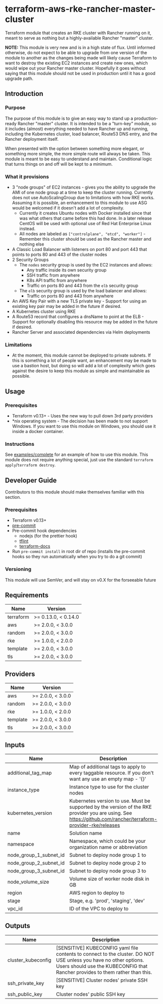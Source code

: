 # terraform-aws-rke-rancher-master-cluster

Terraform module that creates an RKE cluster with Rancher running on it, meant to serve as nothing but a highly-available Rancher "master" cluster.

**NOTE:** This module is very new and is in a high state of flux. Until informed otherwise, do not expect to be able to upgrade from one version of the module to another as the changes being made will likely cause Terraform to want to destroy the existing EC2 instances and create new ones, which would wipe out your Rancher master cluster. Hopefully it goes without saying that this module should not be used in production until it has a good upgrade path.

## Introduction

### Purpose

The purpose of this module is to give an easy way to stand up a production-ready Rancher "master" cluster. It is intended to be a "turn-key" module, so it includes (almost) everything needed to have Rancher up and running, including the Kubernetes cluster, load balancer, Route53 DNS entry, and the Rancher deployment itself.

When presented with the option between something more elegant, or something more simple, the more simple route will always be taken. This module is meant to be easy to understand and maintain. Conditional logic that turns things on and off will be kept to a minimum.

### What it provisions

- 3 "node groups" of EC2 instances - gives you the ability to upgrade the AMI of one node group at a time to keep the cluster running. Currently does not use AutoScalingGroup due to limitations with how RKE works. Assuming it is possible, an enhancement to this module to use ASG would be welcomed if it doesn't add a lot of complexity.
  - Currently it creates Ubuntu nodes with Docker installed since that was what others that came before this had done. In a later release CentOS will be used with optional use of Red Hat Enterprise Linux instead.
  - All nodes are labeled as `["controlplane", "etcd", "worker"]` - Remember this cluster should be used as the Rancher master and nothing else
- A Classic Load Balancer with listeners on port 80 and port 443 that points to ports 80 and 443 of the cluster nodes
- 2 Security Groups
  - The `nodes` security group is used by the EC2 instances and allows:
    - Any traffic inside its own security group
    - SSH traffic from anywhere
    - K8s API traffic from anywhere
    - Traffic on ports 80 and 443 from the `elb` security group
  - The `elb` security group is used by the load balancer and allows:
    - Traffic on ports 80 and 443 from anywhere
- An AWS Key Pair with a new TLS private key - Support for using an existing key pair may be added in the future if desired.
- A Kubernetes cluster using RKE
- A Route53 record that configures a dnsName to point at the ELB - Support for optionally disabling this resource may be added in the future if desired.
- Rancher Server and associated dependencies via Helm deployments

### Limitations

- At the moment, this module cannot be deployed to private subnets. If this is something a lot of people want, an enhancement may be made to use a bastion host, but doing so will add a lot of complexity which goes against the desire to keep this module as simple and maintainable as possible.

## Usage

### Prerequisites

- Terraform v0.13+ - Uses the new way to pull down 3rd party providers
- \*nix operating system - The decision has been made to not support Windows. If you want to use this module on Windows, you should use it inside a docker container.

### Instructions

See [examples/complete](examples/complete) for an example of how to use this module. This module does not require anything special, just use the standard `terraform apply`/`terraform destroy`.

## Developer Guide

Contributors to this module should make themselves familiar with this section.

### Prerequisites

- Terraform v0.13+
- [pre-commit](https://pre-commit.com/)
- Pre-commit hook dependencies
  - nodejs (for the prettier hook)
  - [tflint](https://github.com/terraform-linters/tflint)
  - [terraform-docs](https://github.com/terraform-docs/terraform-docs)
- Run `pre-commit install` in root dir of repo (installs the pre-commit hooks so they run automatically when you try to do a git commit)

### Versioning

This module will use SemVer, and will stay on v0.X for the forseeable future

<!-- prettier-ignore-start -->
<!-- BEGINNING OF PRE-COMMIT-TERRAFORM DOCS HOOK -->
## Requirements

| Name | Version |
|------|---------|
| terraform | >= 0.13.0, < 0.14.0 |
| aws | >= 2.0.0, < 3.0.0 |
| random | >= 2.0.0, < 3.0.0 |
| rke | >= 1.0.0, < 2.0.0 |
| template | >= 2.0.0, < 3.0.0 |
| tls | >= 2.0.0, < 3.0.0 |

## Providers

| Name | Version |
|------|---------|
| aws | >= 2.0.0, < 3.0.0 |
| random | >= 2.0.0, < 3.0.0 |
| rke | >= 1.0.0, < 2.0.0 |
| template | >= 2.0.0, < 3.0.0 |
| tls | >= 2.0.0, < 3.0.0 |

## Inputs

| Name | Description | Type | Default | Required |
|------|-------------|------|---------|:--------:|
| additional\_tag\_map | Map of additional tags to apply to every taggable resource. If you don't want any use an empty map - '{}' | `map(string)` | n/a | yes |
| instance\_type | Instance type to use for the cluster nodes | `string` | n/a | yes |
| kubernetes\_version | Kubernetes version to use. Must be supported by the version of the RKE provider you are using. See https://github.com/rancher/terraform-provider-rke/releases | `string` | n/a | yes |
| name | Solution name | `string` | n/a | yes |
| namespace | Namespace, which could be your organization name or abbreviation | `string` | n/a | yes |
| node\_group\_1\_subnet\_id | Subnet to deploy node group 1 to | `string` | n/a | yes |
| node\_group\_2\_subnet\_id | Subnet to deploy node group 2 to | `string` | n/a | yes |
| node\_group\_3\_subnet\_id | Subnet to deploy node group 3 to | `string` | n/a | yes |
| node\_volume\_size | Volume size of worker node disk in GB | `string` | n/a | yes |
| region | AWS region to deploy to | `string` | n/a | yes |
| stage | Stage, e.g. 'prod', 'staging', 'dev' | `string` | n/a | yes |
| vpc\_id | ID of the VPC to deploy to | `string` | n/a | yes |

## Outputs

| Name | Description |
|------|-------------|
| cluster\_kubeconfig | [SENSITIVE] KUBECONFIG yaml file contents to connect to the cluster. DO NOT USE unless you have no other options. Users should use the KUBECONFIG that Rancher provides to them rather than this. |
| ssh\_private\_key | [SENSITIVE] Cluster nodes' private SSH key |
| ssh\_public\_key | Cluster nodes' public SSH key |

<!-- END OF PRE-COMMIT-TERRAFORM DOCS HOOK -->
<!-- prettier-ignore-end -->
